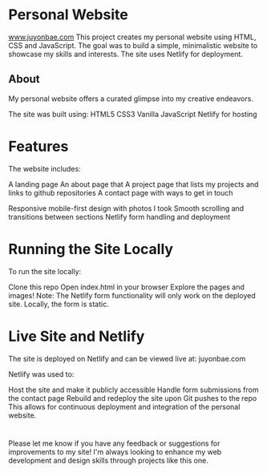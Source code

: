 # Personal Website
www.juyonbae.com
This project creates my personal website using HTML, CSS and JavaScript. The goal was to build a simple, minimalistic website to showcase my skills and interests. The site uses Netlify for deployment.

## About
My personal website offers a curated glimpse into my creative endeavors. 

The site was built using:
HTML5
CSS3
Vanilla JavaScript
Netlify for hosting

# Features
The website includes:

A landing page 
An about page that 
A project page that lists my projects and links to github repositories
A contact page with ways to get in touch

Responsive mobile-first design with photos I took
Smooth scrolling and transitions between sections
Netlify form handling and deployment

# Running the Site Locally
To run the site locally:

Clone this repo
Open index.html in your browser
Explore the pages and images!
Note: The Netlify form functionality will only work on the deployed site. Locally, the form is static.

# Live Site and Netlify
The site is deployed on Netlify and can be viewed live at: juyonbae.com

Netlify was used to:

Host the site and make it publicly accessible
Handle form submissions from the contact page
Rebuild and redeploy the site upon Git pushes to the repo
This allows for continuous deployment and integration of the personal website.

#
Please let me know if you have any feedback or suggestions for improvements to my site! I'm always looking to enhance my web development and design skills through projects like this one.
